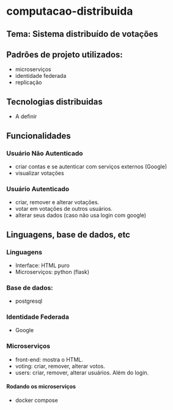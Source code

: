 # computacao-distribuida

## Tema: Sistema distribuído de votações

## Padrões de projeto utilizados: 
- microserviços
- identidade federada
- replicação

## Tecnologias distribuidas
- A definir

## Funcionalidades
### Usuário Não Autenticado
- criar contas e se autenticar com serviços externos (Google)
- visualizar votações

### Usuário Autenticado
- criar, remover e alterar votações.
- votar em votações de outros usuários.
- alterar seus dados (caso não usa login com google)

## Linguagens, base de dados, etc
### Linguagens
- Interface: HTML puro
- Microserviços: python (flask)

### Base de dados:
- postgresql

### Identidade Federada
- Google

### Microserviços
- front-end: mostra o HTML.
- voting: criar, remover, alterar votos.
- users: criar, remover, alterar usuários. Além do login.

#### Rodando os microserviços
- docker compose
